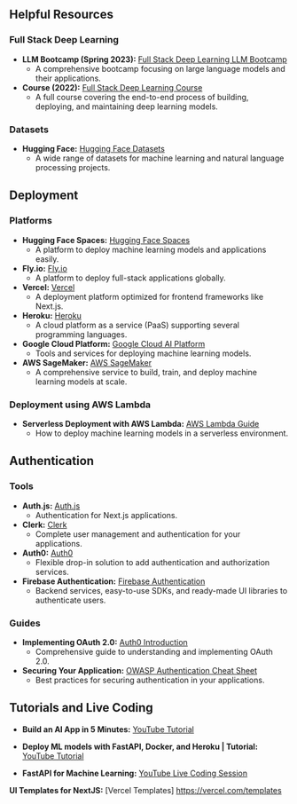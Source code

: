 ## Helpful Resources

### Full Stack Deep Learning
- **LLM Bootcamp (Spring 2023):** [Full Stack Deep Learning LLM Bootcamp](https://fullstackdeeplearning.com/llm-bootcamp/spring-2023/)
  - A comprehensive bootcamp focusing on large language models and their applications.
- **Course (2022):** [Full Stack Deep Learning Course](https://fullstackdeeplearning.com/course/2022/)
  - A full course covering the end-to-end process of building, deploying, and maintaining deep learning models.

### Datasets
- **Hugging Face:** [Hugging Face Datasets](https://huggingface.co/datasets)
  - A wide range of datasets for machine learning and natural language processing projects.

## Deployment

### Platforms
- **Hugging Face Spaces:** [Hugging Face Spaces](https://huggingface.co/spaces/launch)
  - A platform to deploy machine learning models and applications easily.
- **Fly.io:** [Fly.io](https://fly.io)
  - A platform to deploy full-stack applications globally.
- **Vercel:** [Vercel](https://vercel.com)
  - A deployment platform optimized for frontend frameworks like Next.js.
- **Heroku:** [Heroku](https://www.heroku.com/)
  - A cloud platform as a service (PaaS) supporting several programming languages.
- **Google Cloud Platform:** [Google Cloud AI Platform](https://cloud.google.com/ai-platform)
  - Tools and services for deploying machine learning models.
- **AWS SageMaker:** [AWS SageMaker](https://aws.amazon.com/sagemaker/)
  - A comprehensive service to build, train, and deploy machine learning models at scale.

### Deployment using AWS Lambda
- **Serverless Deployment with AWS Lambda:** [AWS Lambda Guide](https://aws.amazon.com/lambda/getting-started/)
  - How to deploy machine learning models in a serverless environment.

## Authentication

### Tools
- **Auth.js:** [Auth.js](https://authjs.dev/)
  - Authentication for Next.js applications.
- **Clerk:** [Clerk](https://clerk.com/)
  - Complete user management and authentication for your applications.
- **Auth0:** [Auth0](https://auth0.com/)
  - Flexible drop-in solution to add authentication and authorization services.
- **Firebase Authentication:** [Firebase Authentication](https://firebase.google.com/products/auth)
  - Backend services, easy-to-use SDKs, and ready-made UI libraries to authenticate users.

### Guides
- **Implementing OAuth 2.0:** [Auth0 Introduction](https://auth0.com/resources/videos/platform-introduction-video-2020?utm_content=canauthentication-authenticationproviders-demovideo&utm_source=google&utm_campaign=amer_namer_can_all_ciam-all_dg-ao_auth0_search_google_text_kw_Authentication_utm2&utm_medium=cpc&utm_id=aNK4z000000UCSlGAO&gad_source=1&gclid=CjwKCAjw65-zBhBkEiwAjrqRMBVEz16DCqt6SPGMRVT4RmGS04mIXvasx10B2HSElHEjoXOaFrXV2xoCjNgQAvD_BwE)
  - Comprehensive guide to understanding and implementing OAuth 2.0.
- **Securing Your Application:** [OWASP Authentication Cheat Sheet](https://cheatsheetseries.owasp.org/cheatsheets/Authentication_Cheat_Sheet.html)
  - Best practices for securing authentication in your applications.

## Tutorials and Live Coding

- **Build an AI App in 5 Minutes:** [YouTube Tutorial](https://youtu.be/-mDcL314lFI?si=Acch5BREybtlQoV_)

- **Deploy ML models with FastAPI, Docker, and Heroku | Tutorial:** [YouTube Tutorial](https://youtu.be/h5wLuVDr0oc?si=jXauCHxvMYFPqnD2)

- **FastAPI for Machine Learning:** [YouTube Live Coding Session](https://www.youtube.com/live/_BZGtifh_gw?si=eKgmAeBUhlWhGd5X)


**UI Templates for NextJS:**  [Vercel Templates] https://vercel.com/templates
